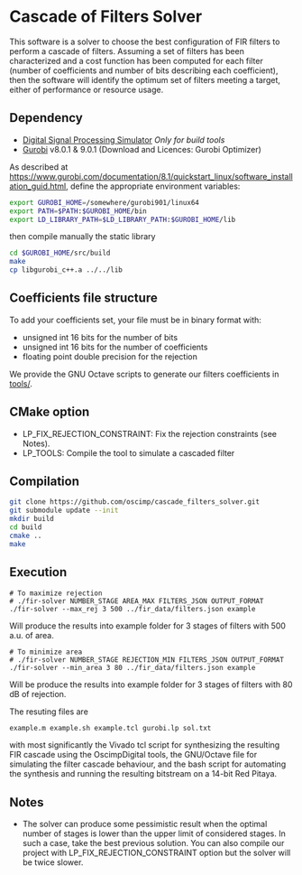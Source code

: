# Cascade of Filters Solver
This software is a solver to choose the best configuration of FIR filters to
perform a cascade of filters. Assuming a set of filters has been characterized and a cost
function has been computed for each filter (number of coefficients and number of bits
describing each coefficient), then the software will identify the optimum set of filters meeting a target, either of performance or resource usage.

## Dependency
- [Digital Signal Processing Simulator](https://github.com/oscimp/libdsps) *Only for build tools*
- [Gurobi](https://www.gurobi.com/) v8.0.1 & 9.0.1 (Download and Licences: Gurobi Optimizer)

As described at https://www.gurobi.com/documentation/8.1/quickstart_linux/software_installation_guid.html, define the appropriate environment variables:

```sh
export GUROBI_HOME=/somewhere/gurobi901/linux64
export PATH=$PATH:$GUROBI_HOME/bin
export LD_LIBRARY_PATH=$LD_LIBRARY_PATH:$GUROBI_HOME/lib
```

then compile manually the static library

```sh
cd $GUROBI_HOME/src/build
make
cp libgurobi_c++.a ../../lib
```

## Coefficients file structure
To add your coefficients set, your file must be in binary format with:
- unsigned int 16 bits for the number of bits
- unsigned int 16 bits for the number of coefficients
- floating point double precision for the rejection

We provide the GNU Octave scripts to generate our filters coefficients in [tools/](https://github.com/oscimp/cascade_filters_solver/tree/master/tools).

## CMake option
- LP_FIX_REJECTION_CONSTRAINT: Fix the rejection constraints (see Notes).
- LP_TOOLS: Compile the tool to simulate a cascaded filter

## Compilation
```sh
git clone https://github.com/oscimp/cascade_filters_solver.git
git submodule update --init
mkdir build
cd build
cmake ..
make
```

## Execution
```
# To maximize rejection
# ./fir-solver NUMBER_STAGE AREA_MAX FILTERS_JSON OUTPUT_FORMAT
./fir-solver --max_rej 3 500 ../fir_data/filters.json example
```
Will produce the results into example folder for 3 stages of filters with 500 a.u. of area.


```
# To minimize area
# ./fir-solver NUMBER_STAGE REJECTION_MIN FILTERS_JSON OUTPUT_FORMAT
./fir-solver --min_area 3 80 ../fir_data/filters.json example
```
Will be produce the results into example folder for 3 stages of filters with 80 dB of rejection.

The resuting files are
```sh
example.m example.sh example.tcl gurobi.lp sol.txt
```
with most significantly the Vivado tcl script for synthesizing the resulting FIR cascade using the
OscimpDigital tools, the GNU/Octave file for simulating the filter cascade behaviour, and
the bash script for automating the synthesis and running the resulting bitstream on a 14-bit
Red Pitaya.

## Notes
- The solver can produce some pessimistic result when the optimal number of stages is lower
than the upper limit of considered stages. In such a case, take the best previous solution.
You can also compile our project with LP_FIX_REJECTION_CONSTRAINT option but the solver will
be twice slower.
